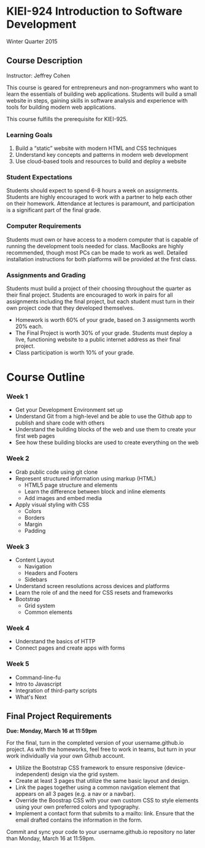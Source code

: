 # KIEI-924 Introduction to Software Development
Winter Quarter 2015

## Course Description
Instructor: Jeffrey Cohen

This course is geared for entrepreneurs and non-programmers who want to learn the essentials of building web applications. Students will build a small website in steps, gaining skills in software analysis and experience with tools for building modern web applications.

This course fulfills the prerequisite for KIEI-925. 

### Learning Goals
1. Build a “static” website with modern HTML and CSS techniques
2. Understand key concepts and patterns in modern web development
3. Use cloud-based tools and resources to build and deploy a website

### Student Expectations
Students should expect to spend 6-8 hours a week on assignments. Students are highly encouraged to work with a partner to help each other on their homework.
Attendance at lectures is paramount, and participation is a significant part of the final grade.

### Computer Requirements
Students must own or have access to a modern computer that is capable of running the development tools needed for class. MacBooks are highly recommended, though most PCs can be made to work as well. Detailed installation instructions for both platforms will be provided at the first class.

### Assignments and Grading
Students must build a project of their choosing throughout the quarter as their final project. Students are encouraged to work in pairs for all assignments including the final project, but each student must turn in their own project code that they developed themselves.

- Homework is worth 60% of your grade, based on 3 assignments worth 20% each.
- The Final Project is worth 30% of your grade. Students must deploy a live, functioning website to a public internet address as their final project.
- Class participation is worth 10% of your grade.

# Course Outline

### Week 1

* Get your Development Environment set up
* Understand Git from a high-level and be able to use the Github app to publish and share code with others
* Understand the building blocks of the web and use them to create your first web pages
* See how these building blocks are used to create everything on the web

### Week 2

* Grab public code using git clone
* Represent structured information using markup (HTML)
  * HTML5 page structure and elements
  * Learn the difference between block and inline elements
  * Add images and embed media
* Apply visual styling with CSS
  * Colors
  * Borders
  * Margin
  * Padding

### Week 3

* Content Layout
  * Navigation
  * Headers and Footers
  * Sidebars
* Understand screen resolutions across devices and platforms
* Learn the role of and the need for CSS resets and frameworks
* Bootstrap
  * Grid system
  * Common elements

### Week 4

* Understand the basics of HTTP
* Connect pages and create apps with forms

### Week 5

* Command-line-fu
* Intro to Javascript
* Integration of third-party scripts
* What's Next

## Final Project Requirements

**Due: Monday, March 16 at 11:59pm**

For the final, turn in the completed version of your username.github.io project. As with the homeworks, feel free to work in teams, but turn in your work individually via your own Github account.

* Utilize the Bootstrap CSS framework to ensure responsive (device-independent) design via the grid system.
* Create at least 3 pages that utilize the same basic layout and design.
* Link the pages together using a common navigation element that appears on all 3 pages (e.g. a nav or a navbar).
* Override the Boostrap CSS with your own custom CSS to style elements using your own preferred colors and typography.
* Implement a contact form that submits to a mailto: link. Ensure that the email drafted contains the information in the form.

Commit and sync your code to your username.github.io repository no later than Monday, March 16 at 11:59pm.
